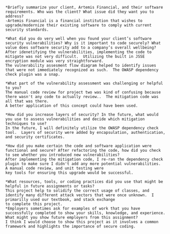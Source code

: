 
    *Briefly summarize your client, Artemis Financial, and their software requirements. Who was the client? What issue did they want you to address?
    -Artemis Financial is a financial institution that wishes to upgrade/modernize their existing software to comply with current security standards.  
    
    *What did you do very well when you found your client’s software security vulnerabilities? Why is it important to code securely? What value does software security add to a company’s overall wellbeing?
    After idenetifying the vulnerabilities, implementing the code to mitigate was not very difficult.  Utilizing the built in JSSE encryption module was very straightforward.
    The vulnerability assesment flow diagram helped to identify issues that were not immediately recognized as such.  The OWASP dependency check plugin was a snap.  
    
    *What part of the vulnerability assessment was challenging or helpful to you?
    The manual code review for project two was kind of confusing because there wasn't any code to actually review..  The mitigation code was all that was there.
    A better application of this concept could have been used.
    
    *How did you increase layers of security? In the future, what would you use to assess vulnerabilities and decide which mitigation techniques to use?
    In the future, I will definitely utilize the OWASP dependency check tool.  Layers of security were added by encapsulation, authentication, and security certificates.
    
    *How did you make certain the code and software application were functional and secure? After refactoring the code, how did you check to see whether you introduced new vulnerabilities?
    After implementing the mitigation code, I re-ran the dependency check plugin to make sure I didn't add any more potential vulnerabilities.  A manual code review, and unit testing were
    key tools for ensuring this upgrade would be successful.
    
    *What resources, tools, or coding practices did you use that might be helpful in future assignments or tasks?
    This project help to solidify the correct usage of classes, and identify many different attack vectors that were once unknown.  I primarilly used our textbook, and stack exchange
    to complete this project.  
    *Employers sometimes ask for examples of work that you have successfully completed to show your skills, knowledge, and experience. What might you show future employers from this assignment?
    I think I would choose to show this project as it involves a common framework and highlights the importance of secure coding.
